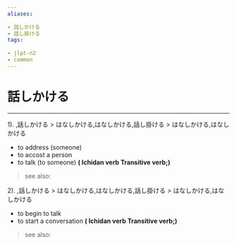 ```yaml
---
aliases:
    
- 話しかける
- 話し掛ける
tags:
    
- jlpt-n2
- common
---
```


# 話しかける
---
1).
,話しかける > はなしかける,はなしかける,話し掛ける > はなしかける,はなしかける

- to address (someone)
- to accost a person
- to talk (to someone)
**( Ichidan verb Transitive verb;)**
> see also: 
            
2).
,話しかける > はなしかける,はなしかける,話し掛ける > はなしかける,はなしかける

- to begin to talk
- to start a conversation
**( Ichidan verb Transitive verb;)**
> see also: 
            